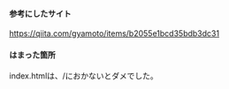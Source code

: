 #### 参考にしたサイト  
https://qiita.com/gyamoto/items/b2055e1bcd35bdb3dc31  
  
#### はまった箇所  
index.htmlは、/におかないとダメでした。
